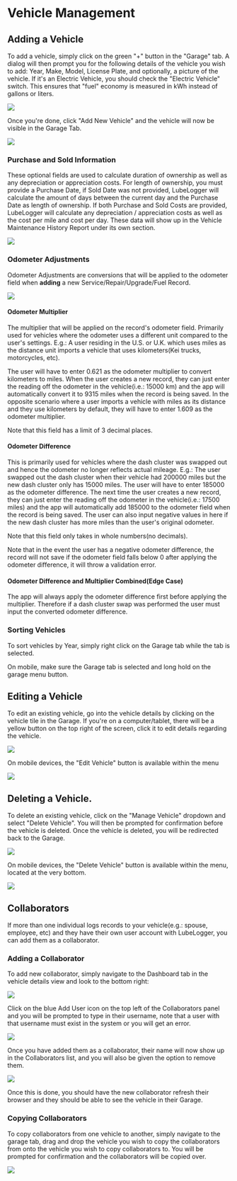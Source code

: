 # Vehicle Management

## Adding a Vehicle
To add a vehicle, simply click on the green "+" button in the "Garage" tab. A dialog will then prompt you for the following details of the vehicle you wish to add: Year, Make, Model, License Plate, and optionally, a picture of the vehicle. If it's an Electric Vehicle, you should check the "Electric Vehicle" switch. This ensures that "fuel" economy is measured in kWh instead of gallons or liters.

![](/Vehicles/Vehicle%20Management/a/image-1727554163143.png)

Once you're done, click "Add New Vehicle" and the vehicle will now be visible in the Garage Tab.

![](/Vehicles/Vehicle%20Management/a/image-1726782176398.png)

### Purchase and Sold Information
These optional fields are used to calculate duration of ownership as well as any depreciation or appreciation costs. For length of ownership, you must provide a Purchase Date, if Sold Date was not provided, LubeLogger will calculate the amount of days between the current day and the Purchase Date as length of ownership. If both Purchase and Sold Costs are provided, LubeLogger will calculate any depreciation / appreciation costs as well as the cost per mile and cost per day. These data will show up in the Vehicle Maintenance History Report under its own section.

![](/Vehicles/Vehicle%20Management/a/image-1726782180243.png)

### Odometer Adjustments
Odometer Adjustments are conversions that will be applied to the odometer field when **adding** a new Service/Repair/Upgrade/Fuel Record.

![](/Vehicles/Vehicle%20Management/a/image-1726782183928.png)

#### Odometer Multiplier
The multiplier that will be applied on the record's odometer field. Primarily used for vehicles where the odometer uses a different unit compared to the user's settings. E.g.: A user residing in the U.S. or U.K. which uses miles as the distance unit imports a vehicle that uses kilometers(Kei trucks, motorcycles, etc). 

The user will have to enter 0.621 as the odometer multiplier to convert kilometers to miles. When the user creates a new record, they can just enter the reading off the odometer in the vehicle(i.e.: 15000 km) and the app will automatically convert it to 9315 miles when the record is being saved. In the opposite scenario where a user imports a vehicle with miles as its distance and they use kilometers by default, they will have to enter 1.609 as the odometer multiplier.

Note that this field has a limit of 3 decimal places.

#### Odometer Difference
This is primarily used for vehicles where the dash cluster was swapped out and hence the odometer no longer reflects actual mileage. E.g.: The user swapped out the dash cluster when their vehicle had 200000 miles but the new dash cluster only has 15000 miles. The user will have to enter 185000 as the odometer difference. The next time the user creates a new record, they can just enter the reading off the odometer in the vehicle(i.e.: 17500 miles) and the app will automatically add 185000 to the odometer field when the record is being saved. The user can also input negative values in here if the new dash cluster has more miles than the user's original odometer.

Note that this field only takes in whole numbers(no decimals).

Note that in the event the user has a negative odometer difference, the record will not save if the odometer field falls below 0 after applying the odometer difference, it will throw a validation error.

#### Odometer Difference and Multiplier Combined(Edge Case)
The app will always apply the odometer difference first before applying the multiplier. Therefore if a dash cluster swap was performed the user must input the converted odometer difference.

### Sorting Vehicles
To sort vehicles by Year, simply right click on the Garage tab while the tab is selected.

On mobile, make sure the Garage tab is selected and long hold on the garage menu button.

## Editing a Vehicle
To edit an existing vehicle, go into the vehicle details by clicking on the vehicle tile in the Garage. If you're on a computer/tablet, there will be a yellow button on the top right of the screen, click it to edit details regarding the vehicle.

![](/Vehicles/Vehicle%20Management/a/image-1727554250691.png)

On mobile devices, the "Edit Vehicle" button is available within the menu

![](/Vehicles/Vehicle%20Management/a/image-1726782199623.png)

## Deleting a Vehicle.
To delete an existing vehicle, click on the "Manage Vehicle" dropdown and select "Delete Vehicle". You will then be prompted for confirmation before the vehicle is deleted. Once the vehicle is deleted, you will be redirected back to the Garage.

![](/Vehicles/Vehicle%20Management/a/image-1726782209700.png)

On mobile devices, the "Delete Vehicle" button is available within the menu, located at the very bottom.

![](/Vehicles/Vehicle%20Management/a/image-1726782216539.png)

## Collaborators

If more than one individual logs records to your vehicle(e.g.: spouse, employee, etc) and they have their own user account with LubeLogger, you can add them as a collaborator.

### Adding a Collaborator

To add new collaborator, simply navigate to the Dashboard tab in the vehicle details view and look to the bottom right:

![](/Vehicles/Vehicle%20Management/a/image-1726782223006.png)

Click on the blue Add User icon on the top left of the Collaborators panel and you will be prompted to type in their username, note that a user with that username must exist in the system or you will get an error.

![](/Vehicles/Vehicle%20Management/a/image-1726782230259.png)

Once you have added them as a collaborator, their name will now show up in the Collaborators list, and you will also be given the option to remove them.

![](/Vehicles/Vehicle%20Management/a/image-1726782235900.png)

Once this is done, you should have the new collaborator refresh their browser and they should be able to see the vehicle in their Garage.

### Copying Collaborators

To copy collaborators from one vehicle to another, simply navigate to the garage tab, drag and drop the vehicle you wish to copy the collaborators from onto the vehicle you wish to copy collaborators to. You will be prompted for confirmation and the collaborators will be copied over.

![](/Vehicles/Vehicle%20Management/a/image-1726782240868.png)
